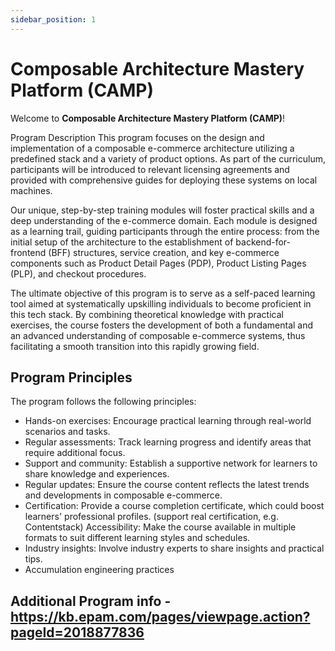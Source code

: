 ```yaml
---
sidebar_position: 1
---
```


# Composable Architecture Mastery Platform (CAMP)

Welcome to **Composable Architecture Mastery Platform (CAMP)**!

Program Description
This program focuses on the design and implementation of a composable e-commerce architecture utilizing a predefined stack and a variety of product options. As part of the curriculum, participants will be introduced to relevant licensing agreements and provided with comprehensive guides for deploying these systems on local machines.

Our unique, step-by-step training modules will foster practical skills and a deep understanding of the e-commerce domain. Each module is designed as a learning trail, guiding participants through the entire process: from the initial setup of the architecture to the establishment of backend-for-frontend (BFF) structures, service creation, and key e-commerce components such as Product Detail Pages (PDP), Product Listing Pages (PLP), and checkout procedures.

The ultimate objective of this program is to serve as a self-paced learning tool aimed at systematically upskilling individuals to become proficient in this tech stack. By combining theoretical knowledge with practical exercises, the course fosters the development of both a fundamental and an advanced understanding of composable e-commerce systems, thus facilitating a smooth transition into this rapidly growing field.

## Program Principles

The program follows the following principles:
- Hands-on exercises: Encourage practical learning through real-world scenarios and tasks.
- Regular assessments: Track learning progress and identify areas that require additional focus.
- Support and community: Establish a supportive network for learners to share knowledge and experiences.
- Regular updates: Ensure the course content reflects the latest trends and developments in composable e-commerce.
- Certification: Provide a course completion certificate, which could boost learners' professional profiles. (support real certification, e.g. Contentstack)
Accessibility: Make the course available in multiple formats to suit different learning styles and schedules.
- Industry insights: Involve industry experts to share insights and practical tips.
- Accumulation engineering practices


## Additional Program info - https://kb.epam.com/pages/viewpage.action?pageId=2018877836